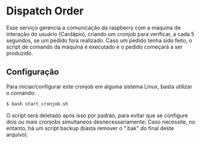 # Dispatch Order

Esse serviço gerencia a comunicação da raspberry com a máquina de interação do usuário (Cardápio), criando um cronjob para verificar, a cada 5 segundos, se um pedido fora realizado. Caso um pedido tenha sido feito, o script de comando da máquina é executado e o pedido começará a ser produzido.

## Configuração

Para iniciar/configurar este cronjob em alguma sistema Linux, basta utilizar o comando:

```bash
$ bash start_cronjob.sh
```

O script será deletado após isso por padrão, para evitar que se configure dois ou mais cronjobs simultaneos desnecessariamente;
Caso necessite, no entanto, há um script backup (basta remover o ".bak" do final deste arquivo).
